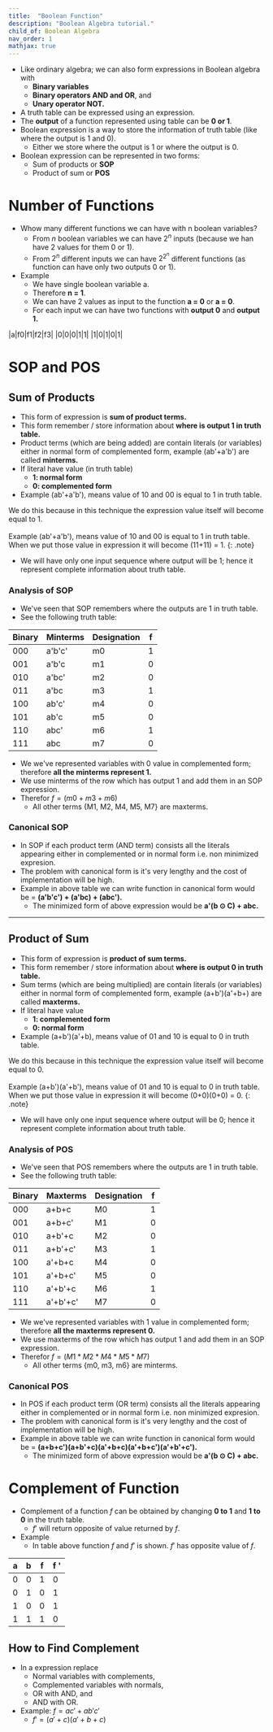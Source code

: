 ```yaml
---
title:  "Boolean Function"
description: "Boolean Algebra tutorial."
child_of: Boolean Algebra
nav_order: 1
mathjax: true
---
```


- Like ordinary algebra; we can also form expressions in Boolean algebra with
    - **Binary variables**
    - **Binary operators AND and OR**, and
    - **Unary operator NOT.**
- A truth table can be expressed using an expression.
- The **output** of a function represented using table can be **0 or 1**.
- Boolean expression is a way to store the information of truth table (like where the output is 1 and 0).
    - Either we store where the output is 1 or where the output is 0.
- Boolean expression can be represented in two forms:
    - Sum of products or **SOP**
    - Product of sum or **POS**

# Number of Functions

- Whow many different functions we can have with n boolean variables?
    - From $n$ boolean variables we can have $2^n$ inputs (because we han have 2 values for them 0 or 1).
    - From $2^n$ different inputs we can have $2^{2^n}$ different functions (as function can have only two outputs 0 or 1).
- Example
    - We have single boolean variable a.
    - Therefore **n = 1**.
    - We can have 2 values as input to the function **a = 0** or **a = 0**.
    - For each input we can have two functions with **output 0** and **output 1.** 

|a|f0|f1|f2|f3|
|0|0|0|1|1|
|1|0|1|0|1|

# SOP and POS

## Sum of Products

- This form of expression is **sum of product terms.**
- This form remember / store information about **where is output 1 in truth table.**
- Product terms (which are being added) are contain literals (or variables) either in normal form of complemented form, example (ab'+a'b') are called **minterms.**
- If literal have value (in truth table)
    - **1: normal form**
    - **0: complemented form**
- Example (ab'+a'b'), means value of 10 and 00 is equal to 1 in truth table.

We do this because in this technique the expression value itself will become equal to 1. <br><br>
Example (ab'+a'b'), means value of 10 and 00 is equal to 1 in truth table. When we put those value in expression it will become (11+11) = 1.
{: .note}

- We will have only one input sequence where output will be 1; hence it represent complete information about truth table.

### Analysis of SOP

- We've seen that SOP remembers where the outputs are 1 in truth table.
- See the following truth table:

|Binary|Minterms|Designation|f|
|-|-|-|-|
|000|a'b'c'|m0|1|
|001|a'b'c|m1|0|
|010|a'bc'|m2|0|
|011|a'bc|m3|1|
|100|ab'c'|m4|0|
|101|ab'c|m5|0|
|110|abc'|m6|1|
|111|abc|m7|0|

- We we've represented variables with 0 value in complemented form; therefore **all the minterms represent 1.**
- We use minterms of the row which has output 1 and add them in an SOP expression. 
- Therefor $f = (m0 + m3 + m6)$
    - All other terms {M1, M2, M4, M5, M7} are maxterms.

### Canonical SOP

- In SOP if each product term (AND term) consists all the literals appearing either in complemented or in normal form i.e. non minimized expresion.
- The problem with canonical form is it's very lengthy and the cost of implementation will be high.
- Example in above table we can write function in canonical form would be = **(a'b'c') + (a'bc) + (abc').**
    - The minimized form of above expression would be **a'(b ⊙ C) + abc.**

***

## Product of Sum

- This form of expression is **product of sum terms.**
- This form remember / store information about **where is output 0 in truth table.**
- Sum terms (which are being multiplied) are contain literals (or variables) either in normal form of complemented form, example (a+b')(a'+b+) are called **maxterms.**
- If literal have value 
    - **1: complemented form**
    - **0: normal form**
- Example (a+b')(a'+b), means value of 01 and 10 is equal to 0 in truth table.

We do this because in this technique the expression value itself will become equal to 0. <br><br>
Example (a+b')(a'+b'), means value of 01 and 10 is equal to 0 in truth table. When we put those value in expression it will become (0+0)(0+0) = 0.
{: .note}

- We will have only one input sequence where output will be 0; hence it represent complete information about truth table.

### Analysis of POS

- We've seen that POS remembers where the outputs are 1 in truth table.
- See the following truth table:

|Binary|Maxterms|Designation|f|
|-|-|-|-|
|000|a+b+c|M0|1|
|001|a+b+c'|M1|0|
|010|a+b'+c|M2|0|
|011|a+b'+c'|M3|1|
|100|a'+b+c|M4|0|
|101|a'+b+c'|M5|0|
|110|a'+b'+c|M6|1|
|111|a'+b'+c'|M7|0|

- We we've represented variables with 1 value in complemented form; therefore **all the maxterms represent 0.**
- We use maxterms of the row which has output 1 and add them in an SOP expression. 
- Therefor $f = (M1 * M2 * M4 * M5 * M7)$
    - All other terms {m0, m3, m6} are minterms.


### Canonical POS

- In POS if each product term (OR term) consists all the literals appearing either in complemented or in normal form i.e. non minimized expresion.
- The problem with canonical form is it's very lengthy and the cost of implementation will be high.
- Example in above table we can write function in canonical form would be = **(a+b+c')(a+b'+c)(a'+b+c)(a'+b+c')(a'+b'+c').**
    - The minimized form of above expression would be **a'(b ⊙ C) + abc.**

# Complement of Function

- Complement of a function $f$ can be obtained by changing **0 to 1** and **1 to 0** in the truth table.
    - $f'$ will return opposite of value returned by $f$.
- Example
    - In table above function $f$ and $f'$ is shown. $f'$ has opposite value of $f$.

|a|b|f|f '|
|-|-|-|-|
|0|0|1|0|
|0|1|0|1|
|1|0|0|1|
|1|1|1|0|

## How to Find Complement
 
- In a expression replace
    - Normal variables with complements, 
    - Complemented variables with normals,
    - OR with AND, and
    - AND with OR.
- Example: $f = ac' + ab'c'$
    - $f' = (a'+c) (a'+b+c)$

